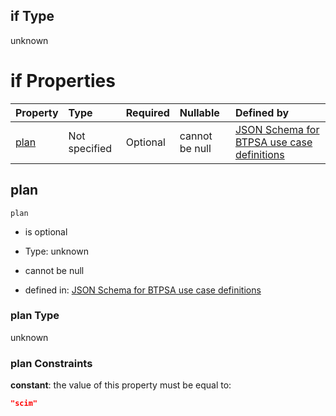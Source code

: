 ## if Type

unknown

# if Properties

| Property      | Type          | Required | Nullable       | Defined by                                                                                                                                                                                                                                  |
| :------------ | :------------ | :------- | :------------- | :------------------------------------------------------------------------------------------------------------------------------------------------------------------------------------------------------------------------------------------ |
| [plan](#plan) | Not specified | Optional | cannot be null | [JSON Schema for BTPSA use case definitions](btpsa-usecase-properties-services-items-allof-1-then-allof-20-then-allof-0-if-properties-plan.md "undefined#/properties/services/items/allOf/1/then/allOf/20/then/allOf/0/if/properties/plan") |

## plan



`plan`

*   is optional

*   Type: unknown

*   cannot be null

*   defined in: [JSON Schema for BTPSA use case definitions](btpsa-usecase-properties-services-items-allof-1-then-allof-20-then-allof-0-if-properties-plan.md "undefined#/properties/services/items/allOf/1/then/allOf/20/then/allOf/0/if/properties/plan")

### plan Type

unknown

### plan Constraints

**constant**: the value of this property must be equal to:

```json
"scim"
```
